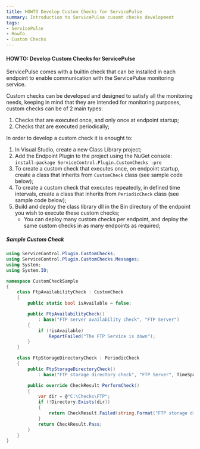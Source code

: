 ```yaml
---
title: HOWTO Develop Custom Checks for ServicePulse
summary: Introduction to ServicePulse cusomt checks development
tags:
- ServicePulse
- HowTo
- Custom Checks
---
```


#### HOWTO: Develop Custom Checks for ServicePulse

ServicePulse comes with a builtin check that can be installed in each endpoint to enable communication with the ServicePulse monitoring service.

Custom checks can be developed and designed to satisfy all the monitoring needs, keeping in mind that they are intended for monitoring purposes, custom checks can be of 2 main types:

1. Checks that are executed once, and only once at endpoint startup;
1. Checks that are executed periodically;

In order to develop a custom check it is enought to:

1. In Visual Studio, create a new Class Library project;
1. Add the Endpoint Plugin to the project using the NuGet console:
	`install-package ServiceControl.Plugin.CustomChecks -pre`
1. To create a custom check that executes once, on endpoint startup, create a class that inherits from `CustomCheck` class (see sample code below);
1. To create a custom check that executes repeatedly, in defined time intervals, create a class that inherits from `PeriodicCheck` class (see sample code below);
1. Build and deploy the class library dll in the Bin directory of the endpoint you wish to execute these custom checks;
	* You can deploy many custom checks per endpoint, and deploy the same custom checks in as many endpoints as required;

##### Sample Custom Check

```C#
using ServiceControl.Plugin.CustomChecks;
using ServiceControl.Plugin.CustomChecks.Messages;
using System;
using System.IO;

namespace CustomCheckSample
{
    class FtpAvailabilityCheck : CustomCheck
    {
        public static bool isAvailable = false;

        public FtpAvailabilityCheck()
            : base("FTP server availability check", "FTP Server") 
        {
            if (!isAvailable) 
                ReportFailed("The FTP Service is down");
        }
    }

    class FtpStorageDirectoryCheck : PeriodicCheck
    {
        public FtpStorageDirectoryCheck() 
            : base("FTP storage directory check", "FTP Server", TimeSpan.FromSeconds(5)){}

        public override CheckResult PerformCheck()
        {
            var dir = @"C:\Checks\FTP";
            if (!Directory.Exists(dir))
            {
                return CheckResult.Failed(string.Format("FTP storage directory '{0}' does not exist", dir));                
            }
            return CheckResult.Pass;
        }
    }
}
```
